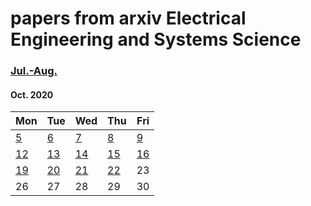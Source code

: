 # papers from arxiv Electrical Engineering and Systems Science

### [Jul.-Aug.](2020.md)



#### Oct. 2020
| Mon                           | Tue                           | Wed                           | Thu                           | Fri                           |
| ----------------------------- | ----------------------------- | ----------------------------- | ----------------------------- | ----------------------------- |
[5](2020/202010/20201005.md)  | [6](2020/202010/20201006.md)  | [7](2020/202010/20201007.md)  | [8](2020/202010/20201008.md)   | [9](2020/202010/20201009.md)   |
[12](2020/202010/20201012.md) | [13](2020/202010/20201013.md) | [14](2020/202010/20201014.md) | [15](2020/202010/20201015.md)  | [16](2020/202010/20201016.md)  |
[19](2020/202010/20201019.md) | [20](2020/202010/20201020.md) | [21](2020/202010/20201021.md) | [22](2020/202010/20201022.md) | 23 |
26 | 27 | 28 | 29 | 30 |
